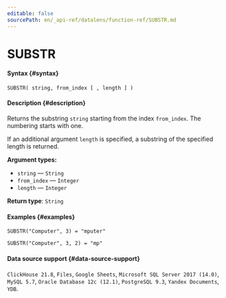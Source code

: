 ```yaml
---
editable: false
sourcePath: en/_api-ref/datalens/function-ref/SUBSTR.md
---
```


# SUBSTR



#### Syntax {#syntax}


```
SUBSTR( string, from_index [ , length ] )
```

#### Description {#description}
Returns the substring `string` starting from the index `from_index`. The numbering starts with one.

If an additional argument `length` is specified, a substring of the specified length is returned.

**Argument types:**
- `string` — `String`
- `from_index` — `Integer`
- `length` — `Integer`


**Return type**: `String`

#### Examples {#examples}

```
SUBSTR("Computer", 3) = "mputer"
```

```
SUBSTR("Computer", 3, 2) = "mp"
```


#### Data source support {#data-source-support}

`ClickHouse 21.8`, `Files`, `Google Sheets`, `Microsoft SQL Server 2017 (14.0)`, `MySQL 5.7`, `Oracle Database 12c (12.1)`, `PostgreSQL 9.3`, `Yandex Documents`, `YDB`.
